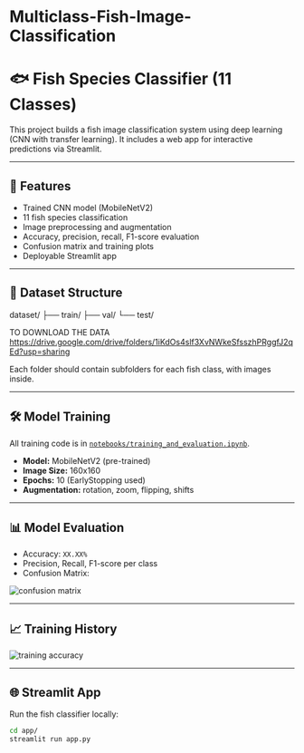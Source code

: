 # Multiclass-Fish-Image-Classification

# 🐟 Fish Species Classifier (11 Classes)

This project builds a fish image classification system using deep learning (CNN with transfer learning). It includes a web app for interactive predictions via Streamlit.

---

## 🚀 Features

- Trained CNN model (MobileNetV2)
- 11 fish species classification
- Image preprocessing and augmentation
- Accuracy, precision, recall, F1-score evaluation
- Confusion matrix and training plots
- Deployable Streamlit app

---

## 📁 Dataset Structure
dataset/
├── train/
├── val/
└── test/

 TO DOWNLOAD THE DATA 
 https://drive.google.com/drive/folders/1iKdOs4slf3XvNWkeSfsszhPRggfJ2qEd?usp=sharing

Each folder should contain subfolders for each fish class, with images inside.

---

## 🛠️ Model Training

All training code is in [`notebooks/training_and_evaluation.ipynb`](notebooks/training_and_evaluation.ipynb).

- **Model:** MobileNetV2 (pre-trained)
- **Image Size:** 160x160
- **Epochs:** 10 (EarlyStopping used)
- **Augmentation:** rotation, zoom, flipping, shifts

---

## 📊 Model Evaluation

- Accuracy: `XX.XX%`
- Precision, Recall, F1-score per class
- Confusion Matrix:

![confusion matrix](images/confusion_matrix.png)

---

## 📈 Training History

![training accuracy](images/accuracy_plot.png)

---

## 🌐 Streamlit App

Run the fish classifier locally:

```bash
cd app/
streamlit run app.py
